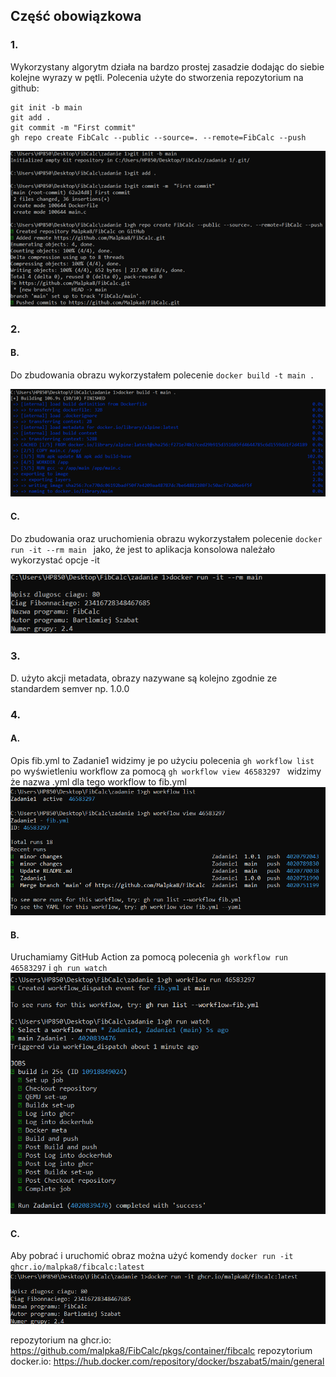 ## Część obowiązkowa
### 1. 
Wykorzystany algorytm działa na bardzo prostej zasadzie dodając do siebie kolejne wyrazy w pętli. Polecenia użyte do stworzenia repozytorium na github:
```
git init -b main
git add .
git commit -m "First commit"
gh repo create FibCalc --public --source=. --remote=FibCalc --push
```
![zad1a](obrazy/Zadanie1.png)
### 2.
#### B. 
Do zbudowania obrazu wykorzystałem polecenie  ```docker build -t main .```

![zad2b](obrazy/Zadanie2_b.png)

#### C. 
Do zbudowania oraz uruchomienia obrazu wykorzystałem polecenie ```docker run -it --rm main ``` jako, że jest to aplikacja konsolowa należało wykorzystać opcje -it

![zad2c](obrazy/Zadanie2_c.png)

### 3.
D. użyto akcji metadata, obrazy nazywane są kolejno zgodnie ze standardem semver np. 1.0.0

### 4.
#### A.
Opis fib.yml to Zadanie1 widzimy je po użyciu polecenia ```gh workflow list``` po wyświetleniu workflow za pomocą ```gh workflow view 46583297 ``` widzimy że nazwa .yml dla tego workflow to fib.yml
![zad4a](obrazy/Zadanie4_a.png)

#### B.
Uruchamiamy GitHub Action za pomocą polecenia ```gh workflow run 46583297``` i ```gh run watch```
![zad4b](obrazy/Zadanie4_b.png)

#### C.
Aby pobrać i uruchomić obraz można użyć komendy ```docker run -it ghcr.io/malpka8/fibcalc:latest```
![zad4c](obrazy/Zadanie4_c.png)

repozytorium na ghcr.io: https://github.com/malpka8/FibCalc/pkgs/container/fibcalc
repozytorium docker.io: https://hub.docker.com/repository/docker/bszabat5/main/general
